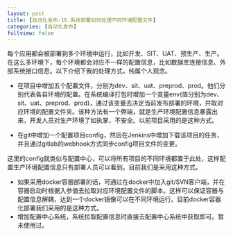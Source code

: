 ```yaml
---
layout: post
title: [自动化发布-16.系统部署如何处理不同环境配置文件]
categories: [自动化发布]
fullview: false
---
```

每个应用都会被部署到多个环境中运行，比如开发、SIT、UAT、预生产、生产。在这么多环境下，每个环境都会对应不一样的配置信息，比如数据库连接信息、外部系统接口信息。以下介绍下我的处理方式，纯属个人观念。

* 在项目中增加五个配置文件，分别为dev、sit、uat、preprod、prod。他们分别代表各自环境的配置。在系统编译打包时增加一个变量env(值分别为dev、sit、uat、preprod、prod)，通过该变量去决定当前发布部署的环境，并取对应环境的配置文件夹。该种方法有一个弊端，就是生产环境配置信息暴露出来，开发人员对生产环境了如执掌，不安全。以前项目采用的是这种方式。

* 在git中增加一个配置项目config，然后在Jenkins中增加下载该项目的任务，并且通过gitlab的webhook方式同步config项目文件的变更。

这里的config就类似与配置中心，可以将所有项目的不同环境都置于此处，这样配置生产环境配置信息只有部署人员可以看到。目前我们是采用这种方式。

* 如果采用docker容器部署的话，可通过在docker中加入git/SVN客户端，并在容器启动时根据入参值去拉取对应环境配置文件的脚本。这样可以保证容器与配置信息解耦，达到一个docker镜像可以在不同环境运行。目前docker容器化部署我们采用的是这种方式。
* 增加配置中心系统，系统拉取配置信息时直接去配置中心系统中获取即可。暂未使用过。
